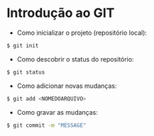 # Introdução ao GIT

- Como inicializar o projeto (repositório local):

```bash
$ git init
```

- Como descobrir o status do repositório:

```bash
$ git status
```

- Como adicionar novas mudanças:

```bash
$ git add <NOMEDOARQUIVO>
```

- Como gravar as mudanças:

```bash
$ git commit -m "MESSAGE"
```
